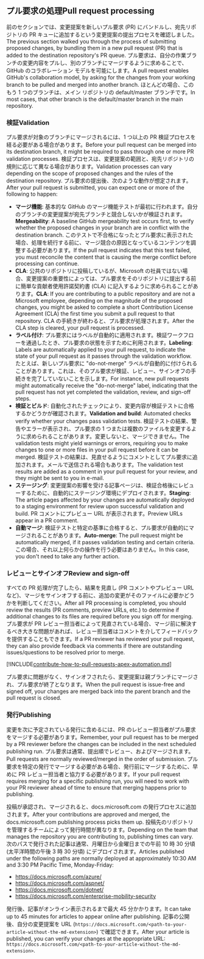 ## <a name="pull-request-processing"></a><span data-ttu-id="d55ad-101">プル要求の処理</span><span class="sxs-lookup"><span data-stu-id="d55ad-101">Pull request processing</span></span>

<span data-ttu-id="d55ad-102">前のセクションでは、変更提案を新しいプル要求 (PR) にバンドルし、宛先リポジトリの PR キューに追加するという変更提案の提出プロセスを確認しました。</span><span class="sxs-lookup"><span data-stu-id="d55ad-102">The previous section walked you through the process of submitting proposed changes, by bundling them in a new pull request (PR) that is added to the destination repository's PR queue.</span></span> <span data-ttu-id="d55ad-103">プル要求は、自分の作業ブランチの変更内容をプルし、別のブランチにマージするように求めることで、GitHub のコラボレーション モデルを可能にします。</span><span class="sxs-lookup"><span data-stu-id="d55ad-103">A pull request enables GitHub's collaboration model, by asking for the changes from your working branch to be pulled and merged into another branch.</span></span> <span data-ttu-id="d55ad-104">ほとんどの場合、このもう 1 つのブランチは、メイン リポジトリの default/master ブランチです。</span><span class="sxs-lookup"><span data-stu-id="d55ad-104">In most cases, that other branch is the default/master branch in the main repository.</span></span>

### <a name="validation"></a><span data-ttu-id="d55ad-105">検証</span><span class="sxs-lookup"><span data-stu-id="d55ad-105">Validation</span></span>

<span data-ttu-id="d55ad-106">プル要求が対象のブランチにマージされるには、1 つ以上の PR 検証プロセスを経る必要がある場合があります。</span><span class="sxs-lookup"><span data-stu-id="d55ad-106">Before your pull request can be merged into its destination branch, it might be required to pass through one or more PR validation processes.</span></span> <span data-ttu-id="d55ad-107">検証プロセスは、変更提案の範囲と、宛先リポジトリの規則に応じて異なる場合があります。</span><span class="sxs-lookup"><span data-stu-id="d55ad-107">Validation processes can vary depending on the scope of proposed changes and the rules of the destination repository.</span></span> <span data-ttu-id="d55ad-108">プル要求の提出後、次のような動作が想定されます。</span><span class="sxs-lookup"><span data-stu-id="d55ad-108">After your pull request is submitted, you can expect one or more of the following to happen:</span></span>

- <span data-ttu-id="d55ad-109">**マージ機能**: 基本的な GitHub のマージ機能テストが最初に行われます。自分のブランチの変更提案が宛先ブランチと競合しないかが検証されます。</span><span class="sxs-lookup"><span data-stu-id="d55ad-109">**Mergeability**: A baseline GitHub mergeability test occurs first, to verify whether the proposed changes in your branch are in conflict with the destination branch.</span></span> <span data-ttu-id="d55ad-110">このテストで不合格になったとプル要求に表示された場合、処理を続行する前に、マージ競合の原因となっているコンテンツを調整する必要があります。</span><span class="sxs-lookup"><span data-stu-id="d55ad-110">If the pull request indicates that this test failed, you must reconcile the content that is causing the merge conflict before processing can continue.</span></span>
- <span data-ttu-id="d55ad-111">**CLA**: 公共のリポジトリに投稿しているが、Microsoft の社員ではない場合、変更提案の重要性によっては、プル要求をそのリポジトリに提出する前に簡単な貢献者使用許諾契約書 (CLA) に記入するように求められることがあります。</span><span class="sxs-lookup"><span data-stu-id="d55ad-111">**CLA**: If you are contributing to a public repository and are not a Microsoft employee, depending on the magnitude of the proposed changes, you might be asked to complete a short Contribution License Agreement (CLA) the first time you submit a pull request to that repository.</span></span> <span data-ttu-id="d55ad-112">CLA の手続きが終わると、プル要求が処理されます。</span><span class="sxs-lookup"><span data-stu-id="d55ad-112">After the CLA step is cleared, your pull request is processed.</span></span>
- <span data-ttu-id="d55ad-113">**ラベル付け**: プル要求にはラベルが自動的に適用されます。検証ワークフローを通過したとき、プル要求の状態を示すために利用されます。</span><span class="sxs-lookup"><span data-stu-id="d55ad-113">**Labeling**: Labels are automatically applied to your pull request, to indicate the state of your pull request as it passes through the validation workflow.</span></span> <span data-ttu-id="d55ad-114">たとえば、新しいプル要求に "do-not-merge" ラベルが自動的に付けられることがあります。これは、そのプル要求が検証、レビュー、サインオフの手続きを完了していないことを示します。</span><span class="sxs-lookup"><span data-stu-id="d55ad-114">For instance, new pull requests might automatically receive the "do-not-merge" label, indicating that the pull request has not yet completed the validation, review, and sign-off steps.</span></span>
- <span data-ttu-id="d55ad-115">**検証とビルド**: 自動化されたチェックにより、変更内容が検証テストに合格するかどうかが確認されます。</span><span class="sxs-lookup"><span data-stu-id="d55ad-115">**Validation and build**: Automated checks verify whether your changes pass validation tests.</span></span> <span data-ttu-id="d55ad-116">検証テストの結果、警告やエラーが表示され、プル要求の 1 つまたは複数のファイルを変更するように求められることがあります。変更しないと、マージできません。</span><span class="sxs-lookup"><span data-stu-id="d55ad-116">The validation tests might yield warnings or errors, requiring you to make changes to one or more files in your pull request before it can be merged.</span></span> <span data-ttu-id="d55ad-117">検証テストの結果は、見直せるようにコメントとしてプル要求に追加されます。メールで送信される場合もあります。</span><span class="sxs-lookup"><span data-stu-id="d55ad-117">The validation test results are added as a comment in your pull request for your review, and they might be sent to you in e-mail.</span></span>
- <span data-ttu-id="d55ad-118">**ステージング**: 変更提案の影響を受ける記事ページは、検証合格後にレビューするために、自動的にステージング環境にデプロイされます。</span><span class="sxs-lookup"><span data-stu-id="d55ad-118">**Staging**: The article pages affected by your changes are automatically deployed to a staging environment for review upon successful validation and build.</span></span> <span data-ttu-id="d55ad-119">PR コメントにプレビュー URL が表示されます。</span><span class="sxs-lookup"><span data-stu-id="d55ad-119">Preview URLs appear in a PR comment.</span></span>
- <span data-ttu-id="d55ad-120">**自動マージ**: 検証テストと特定の基準に合格すると、プル要求が自動的にマージされることがあります。</span><span class="sxs-lookup"><span data-stu-id="d55ad-120">**Auto-merge**: The pull request might be automatically merged, if it passes validation testing and certain criteria.</span></span> <span data-ttu-id="d55ad-121">この場合、それ以上何らかの操作を行う必要はありません。</span><span class="sxs-lookup"><span data-stu-id="d55ad-121">In this case, you don't need to take any further action.</span></span>

### <a name="review-and-sign-off"></a><span data-ttu-id="d55ad-122">レビューとサインオフ</span><span class="sxs-lookup"><span data-stu-id="d55ad-122">Review and sign-off</span></span>

<span data-ttu-id="d55ad-123">すべての PR 処理が完了したら、結果を見直し (PR コメントやプレビュー URL など)、マージをサインオフする前に、追加の変更がそのファイルに必要かどうかを判断してください。</span><span class="sxs-lookup"><span data-stu-id="d55ad-123">After all PR processing is completed, you should review the results (PR comments, preview URLs, etc.) to determine if additional changes to its files are required before you sign off for merging.</span></span> <span data-ttu-id="d55ad-124">プル要求が PR レビュー担当者によって見直されている場合、マージ前に解決するべき大きな問題があれば、レビュー担当者はコメントを介してフィードバックを提供することもできます。</span><span class="sxs-lookup"><span data-stu-id="d55ad-124">If a PR reviewer has reviewed your pull request, they can also provide feedback via comments if there are outstanding issues/questions to be resolved prior to merge.</span></span>

[!INCLUDE[contribute-how-to-pull-requests-apex-automation.md](contribute-how-to-pull-requests-apex-automation.md)]

<span data-ttu-id="d55ad-125">プル要求に問題がなく、サインオフされたら、変更提案は親ブランチにマージされ、プル要求が終了となります。</span><span class="sxs-lookup"><span data-stu-id="d55ad-125">When the pull request is issue-free and signed off, your changes are merged back into the parent branch and the pull request is closed.</span></span>

### <a name="publishing"></a><span data-ttu-id="d55ad-126">発行</span><span class="sxs-lookup"><span data-stu-id="d55ad-126">Publishing</span></span>

<span data-ttu-id="d55ad-127">変更を次に予定されている発行に含めるには、PR のレビュー担当者がプル要求をマージする必要があります。</span><span class="sxs-lookup"><span data-stu-id="d55ad-127">Remember, your pull request has to be merged by a PR reviewer before the changes can be included in the next scheduled publishing run.</span></span> <span data-ttu-id="d55ad-128">プル要求は通常、提出順でレビュー、およびマージされます。</span><span class="sxs-lookup"><span data-stu-id="d55ad-128">Pull requests are normally reviewed/merged in the order of submission.</span></span> <span data-ttu-id="d55ad-129">プル要求を特定の発行でマージする必要がある場合、発行前にマージするために、早めに PR レビュー担当者と協力する必要があります。</span><span class="sxs-lookup"><span data-stu-id="d55ad-129">If your pull request requires merging for a specific publishing run, you will need to work with your PR reviewer ahead of time to ensure that merging happens prior to publishing.</span></span>

<span data-ttu-id="d55ad-130">投稿が承認され、マージされると、docs.microsoft.com の発行プロセスに追加されます。</span><span class="sxs-lookup"><span data-stu-id="d55ad-130">After your contributions are approved and merged, the docs.microsoft.com publishing process picks them up.</span></span> <span data-ttu-id="d55ad-131">投稿先のリポジトリを管理するチームによって発行時間が異なります。</span><span class="sxs-lookup"><span data-stu-id="d55ad-131">Depending on the team that manages the repository you are contributing to, publishing times can vary.</span></span> <span data-ttu-id="d55ad-132">次のパスで発行された記事は通常、月曜日から金曜日までの午前 10 時 30 分頃 (太平洋時間の午後 3 時 30 分頃) にデプロイされます。</span><span class="sxs-lookup"><span data-stu-id="d55ad-132">Articles published under the following paths are normally deployed at approximately 10:30 AM and 3:30 PM Pacific Time, Monday-Friday:</span></span>

- https://docs.microsoft.com/azure/
- https://docs.microsoft.com/aspnet/
- https://docs.microsoft.com/dotnet/
- https://docs.microsoft.com/enterprise-mobility-security

<span data-ttu-id="d55ad-133">発行後、記事がオンライン表示されるまで最大 45 分かかります。</span><span class="sxs-lookup"><span data-stu-id="d55ad-133">It can take up to 45 minutes for articles to appear online after publishing.</span></span> <span data-ttu-id="d55ad-134">記事の公開後、自分の変更提案を URL (`https://docs.microsoft.com/<path-to-your-article-without-the-md-extension>`) で確認できます。</span><span class="sxs-lookup"><span data-stu-id="d55ad-134">After your article is published, you can verify your changes at the appropriate URL: `https://docs.microsoft.com/<path-to-your-article-without-the-md-extension>`.</span></span>
